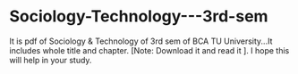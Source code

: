 # Sociology-Technology---3rd-sem
It is pdf of Sociology &amp; Technology of 3rd sem of BCA TU University...It includes whole title and chapter. [Note: Download it and read it ]. I hope this will help in your study.
